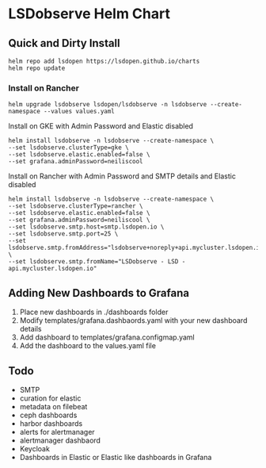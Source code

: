 # LSDobserve Helm Chart

## Quick and Dirty Install

```
helm repo add lsdopen https://lsdopen.github.io/charts
helm repo update
```

### Install on Rancher

```
helm upgrade lsdobserve lsdopen/lsdobserve -n lsdobserve --create-namespace --values values.yaml
```

Install on GKE with Admin Password and Elastic disabled
```
helm install lsdobserve -n lsdobserve --create-namespace \
--set lsdobserve.clusterType=gke \
--set lsdobserve.elastic.enabled=false \
--set grafana.adminPassword=neiliscool
```

Install on Rancher with Admin Password and SMTP details and Elastic disabled
```
helm install lsdobserve -n lsdobserve --create-namespace \
--set lsdobserve.clusterType=rancher \
--set lsdobserve.elastic.enabled=false \
--set grafana.adminPassword=neiliscool \
--set lsdobserve.smtp.host=smtp.lsdopen.io \
--set lsdobserve.smtp.port=25 \
--set lsdobserve.smtp.fromAddress="lsdobserve+noreply+api.mycluster.lsdopen.io@lsdopen.io" \
--set lsdobserve.smtp.fromName="LSDobserve - LSD - api.mycluster.lsdopen.io"
```

## Adding New Dashboards to Grafana

1. Place new dashboards in ./dashboards folder
2. Modify templates/grafana.dashbaords.yaml with your new dashboard details
3. Add dashboard to templates/grafana.configmap.yaml
4. Add the dashboard to the values.yaml file


## Todo
- SMTP
- curation for elastic
- metadata on filebeat
- ceph dashboards
- harbor dashboards
- alerts for alertmanager
- alertmanager dashbaord
- Keycloak
- Dashboards in Elastic or Elastic like dashboards in Grafana
